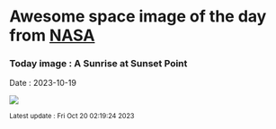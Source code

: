 
# Awesome space image of the day from [NASA](https://api.nasa.gov/)

### Today image : A Sunrise at Sunset Point
Date : 2023-10-19

![](https://apod.nasa.gov/apod/image/2310/AnnularMontagev21024.jpg)

<small>Latest update : Fri Oct 20 02:19:24 2023</small>
        